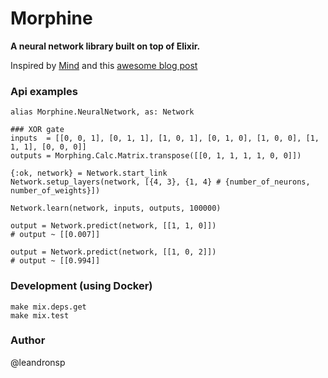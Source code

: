 # Morphine

**A neural network library built on top of Elixir.**

Inspired by [Mind](https://stevenmiller888.github.io/mind-how-to-build-a-neural-network/) and this [awesome blog post](https://medium.com/technology-invention-and-more/how-to-build-a-simple-neural-network-in-9-lines-of-python-code-cc8f23647ca1#.voyy4g51x)

### Api examples

	alias Morphine.NeuralNetwork, as: Network

	### XOR gate
	inputs  = [[0, 0, 1], [0, 1, 1], [1, 0, 1], [0, 1, 0], [1, 0, 0], [1, 1, 1], [0, 0, 0]]
	outputs = Morphing.Calc.Matrix.transpose([[0, 1, 1, 1, 1, 0, 0]])

	{:ok, network} = Network.start_link
	Network.setup_layers(network, [{4, 3}, {1, 4} # {number_of_neurons, number_of_weights}])

	Network.learn(network, inputs, outputs, 100000)

	output = Network.predict(network, [[1, 1, 0]])
	# output ~ [[0.007]]

	output = Network.predict(network, [[1, 0, 2]])
	# output ~ [[0.994]]

### Development (using Docker)
```
make mix.deps.get
make mix.test
```

### Author
@leandronsp
